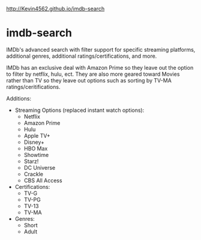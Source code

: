 http://Kevin4562.github.io/imdb-search

# imdb-search
IMDb's advanced search with filter support for specific streaming platforms, additional genres, additional ratings/certifications, and more.

IMDb has an exclusive deal with Amazon Prime so they leave out the option to filter by netflix, hulu, ect. They are also more geared toward Movies rather than TV so they leave out options such as sorting by TV-MA ratings/ceritifications. 

Additions:
  - Streaming Options (replaced instant watch options):
    - Netflix
    - Amazon Prime
    - Hulu
    - Apple TV+
    - Disney+
    - HBO Max
    - Showtime
    - Starz!
    - DC Universe
    - Crackle
    - CBS All Access
  - Certifications:
    - TV-G
    - TV-PG
    - TV-13
    - TV-MA
  - Genres:
    - Short
    - Adult
